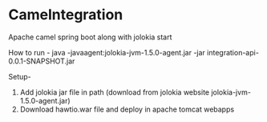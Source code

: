 # Camelntegration
Apache camel spring boot along with jolokia start


How to run -
java -javaagent:jolokia-jvm-1.5.0-agent.jar -jar integration-api-0.0.1-SNAPSHOT.jar

Setup-
1. Add jolokia jar file in path (download from jolokia website jolokia-jvm-1.5.0-agent.jar)
2. Download hawtio.war file and deploy in apache tomcat webapps